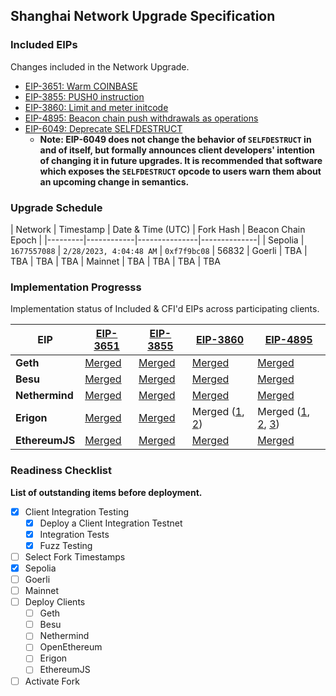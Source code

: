 ## Shanghai Network Upgrade Specification

### Included EIPs
Changes included in the Network Upgrade.

* [EIP-3651: Warm COINBASE](https://eips.ethereum.org/EIPS/eip-3651)
* [EIP-3855: PUSH0 instruction](https://eips.ethereum.org/EIPS/eip-3855)
* [EIP-3860: Limit and meter initcode](https://eips.ethereum.org/EIPS/eip-3860)
* [EIP-4895: Beacon chain push withdrawals as operations](https://eips.ethereum.org/EIPS/eip-4895)
* [EIP-6049: Deprecate SELFDESTRUCT](https://eips.ethereum.org/EIPS/eip-6049)
    * **Note: EIP-6049 does not change the behavior of `SELFDESTRUCT` in and of itself, but formally announces client developers' intention of changing it in future upgrades. It is recommended that software which exposes the `SELFDESTRUCT` opcode to users warn them about an upcoming change in semantics.**

### Upgrade Schedule

| Network | Timestamp  | Date & Time (UTC)  | Fork Hash    | Beacon Chain Epoch |
|---------|------------|---------------|--------------| 
| Sepolia | `1677557088` | `2/28/2023, 4:04:48 AM` | `0xf7f9bc08` | 56832 
| Goerli  | TBA | TBA |  TBA | TBA 
| Mainnet | TBA | TBA |  TBA | TBA 

### Implementation Progresss

Implementation status of Included & CFI'd EIPs across participating clients.

 EIP            | [EIP-3651](https://eips.ethereum.org/EIPS/eip-3651)                   | [EIP-3855](https://eips.ethereum.org/EIPS/eip-3855)                   | [EIP-3860](https://eips.ethereum.org/EIPS/eip-3860)                   | [EIP-4895](https://eips.ethereum.org/EIPS/eip-4895)                                                                        |
|----------------|-----------------------------------------------------------------------|-----------------------------------------------------------------------|-----------------------------------------------------------------------|----------------------------------------------------------------------------------------------------------------------------|
| **Geth**       | [Merged](https://github.com/ethereum/go-ethereum/pull/25819)          | [Merged](https://github.com/ethereum/go-ethereum/pull/24039)          | [Merged](https://github.com/ethereum/go-ethereum/pull/23847)      | [Merged](https://github.com/ethereum/go-ethereum/pull/26484)                                                           |
| **Besu**       | [Merged](https://github.com/hyperledger/besu/pull/4620)               | [Merged](https://github.com/hyperledger/besu/pull/4660)               | [Merged](https://github.com/hyperledger/besu/pull/4726)               | [Merged](https://github.com/hyperledger/besu/pull/4968)                                                                |
| **Nethermind** | [Merged](https://github.com/NethermindEth/nethermind/pull/4594)       | [Merged](https://github.com/NethermindEth/nethermind/pull/4599)       | [Merged](https://github.com/NethermindEth/nethermind/pull/4740)       | [Merged](https://github.com/NethermindEth/nethermind/pull/4731)                                                        |
| **Erigon**     | [Merged](https://github.com/ledgerwatch/erigon/pull/5745)             | [Merged](https://github.com/ledgerwatch/erigon/pull/5256)             | Merged ([1](https://github.com/ledgerwatch/erigon/pull/5892), [2](https://github.com/ledgerwatch/erigon/pull/6499))             | Merged ([1](https://github.com/ledgerwatch/erigon/pull/6009), [2](https://github.com/ledgerwatch/erigon/pull/6180), [3](https://github.com/ledgerwatch/erigon/pull/6496)) |
| **EthereumJS** | [Merged](https://github.com/ethereumjs/ethereumjs-monorepo/pull/1814) | [Merged](https://github.com/ethereumjs/ethereumjs-monorepo/pull/1616) | [Merged](https://github.com/ethereumjs/ethereumjs-monorepo/pull/1619) | [Merged](https://github.com/ethereumjs/ethereumjs-monorepo/pull/2353)                                                      |


### Readiness Checklist

**List of outstanding items before deployment.**

- [x] Client Integration Testing
  - [x] Deploy a Client Integration Testnet
  - [x] Integration Tests
  - [x] Fuzz Testing
 - [ ] Select Fork Timestamps
  - [x] Sepolia
  - [ ] Goerli
  - [ ] Mainnet 
 - [ ] Deploy Clients
   - [ ]  Geth
   - [ ]  Besu
   - [ ]  Nethermind
   - [ ]  OpenEthereum
   - [ ]  Erigon
   - [ ]  EthereumJS
 - [ ] Activate Fork
